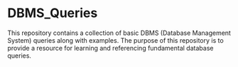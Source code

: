 # DBMS_Queries
This repository contains a collection of basic DBMS (Database Management System) queries along with examples. The purpose of this repository is to provide a resource for learning and referencing fundamental database queries.
